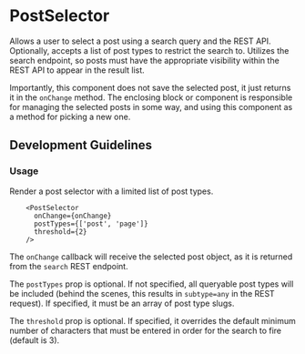 # PostSelector

Allows a user to select a post using a search query and the REST API. Optionally, accepts a list of post types to restrict the search to. Utilizes the search endpoint, so posts must have the appropriate visibility within the REST API to appear in the result list.

Importantly, this component does not save the selected post, it just returns it in the `onChange` method. The enclosing block or component is responsible for managing the selected posts in some way, and using this component as a method for picking a new one.

## Development Guidelines

### Usage

Render a post selector with a limited list of post types.

```
    <PostSelector
      onChange={onChange}
      postTypes={['post', 'page']}
      threshold={2}
    />
```

The `onChange` callback will receive the selected post object, as it is returned from the `search` REST endpoint.

The `postTypes` prop is optional. If not specified, all queryable post types will be included (behind the scenes, this results in `subtype=any` in the REST request). If specified, it must be an array of post type slugs.

The `threshold` prop is optional. If specified, it overrides the default minimum number of characters that must be entered in order for the search to fire (default is 3).
